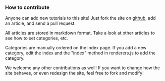 ### How to contribute

Anyone can add new tutorials to this site! Just fork the site on [github](https://github.com/natemartinsf/CappTutorials.net), add an article, and send a pull request.

All articles are stored in markdown format. Take a look at other articles to see how to set categories, etc.

Categories are manually ordered on the index page. If you add a new category, edit the index and the "index" method in renderers.js to add the category.

We welcome any other contributions as well! If you want to change how the site behaves, or even redesign the site, feel free to fork and modify!